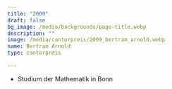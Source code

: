 ```yaml
---
title: "2009"
draft: false
bg_image: /media/backgrounds/page-title.webp
description: ""
image: /media/cantorpreis/2009_bertram_arnold.webp
name: Bertram Arnold
type: cantorpreis

---
```

- Studium der Mathematik in Bonn
